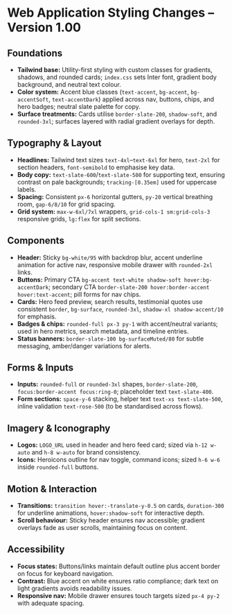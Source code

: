 # Web Application Styling Changes – Version 1.00

## Foundations
- **Tailwind base:** Utility-first styling with custom classes for gradients, shadows, and rounded cards; `index.css` sets Inter font, gradient body background, and neutral text colour.
- **Color system:** Accent blue classes (`text-accent`, `bg-accent`, `bg-accentSoft`, `text-accentDark`) applied across nav, buttons, chips, and hero badges; neutral slate palette for copy.
- **Surface treatments:** Cards utilise `border-slate-200`, `shadow-soft`, and `rounded-3xl`; surfaces layered with radial gradient overlays for depth.

## Typography & Layout
- **Headlines:** Tailwind text sizes `text-4xl`–`text-6xl` for hero, `text-2xl` for section headers, `font-semibold` to emphasise key data.
- **Body copy:** `text-slate-600`/`text-slate-500` for supporting text, ensuring contrast on pale backgrounds; `tracking-[0.35em]` used for uppercase labels.
- **Spacing:** Consistent `px-6` horizontal gutters, `py-20` vertical breathing room, `gap-6/8/10` for grid spacing.
- **Grid system:** `max-w-6xl/7xl` wrappers, `grid-cols-1 sm:grid-cols-3` responsive grids, `lg:flex` for split sections.

## Components
- **Header:** Sticky `bg-white/95` with backdrop blur, accent underline animation for active nav, responsive mobile drawer with `rounded-2xl` links.
- **Buttons:** Primary CTA `bg-accent text-white shadow-soft hover:bg-accentDark`; secondary CTA `border-slate-200 hover:border-accent hover:text-accent`; pill forms for nav chips.
- **Cards:** Hero feed preview, search results, testimonial quotes use consistent `border`, `bg-surface`, `rounded-3xl`, `shadow-xl shadow-accent/10` for emphasis.
- **Badges & chips:** `rounded-full px-3 py-1` with accent/neutral variants; used in hero metrics, search metadata, and timeline entries.
- **Status banners:** `border-slate-100 bg-surfaceMuted/80` for subtle messaging, amber/danger variations for alerts.

## Forms & Inputs
- **Inputs:** `rounded-full` or `rounded-3xl` shapes, `border-slate-200`, `focus:border-accent focus:ring-0`; placeholder text `text-slate-400`.
- **Form sections:** `space-y-6` stacking, helper text `text-xs text-slate-500`, inline validation `text-rose-500` (to be standardised across flows).

## Imagery & Iconography
- **Logos:** `LOGO_URL` used in header and hero feed card; sized via `h-12 w-auto` and `h-8 w-auto` for brand consistency.
- **Icons:** Heroicons outline for nav toggle, command icons; sized `h-6 w-6` inside `rounded-full` buttons.

## Motion & Interaction
- **Transitions:** `transition hover:-translate-y-0.5` on cards, `duration-300` for underline animations, `hover:shadow-soft` for interactive depth.
- **Scroll behaviour:** Sticky header ensures nav accessible; gradient overlays fade as user scrolls, maintaining focus on content.

## Accessibility
- **Focus states:** Buttons/links maintain default outline plus accent border on focus for keyboard navigation.
- **Contrast:** Blue accent on white ensures ratio compliance; dark text on light gradients avoids readability issues.
- **Responsive nav:** Mobile drawer ensures touch targets sized `px-4 py-2` with adequate spacing.
